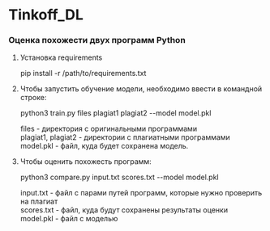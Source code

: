 # Tinkoff_DL
### Оценка похожести двух программ Python

1. Установка requirements

   pip install -r /path/to/requirements.txt
   
2. Чтобы запустить обучение модели, необходимо ввести в командной строке: 

   python3 train.py files plagiat1 plagiat2 --model model.pkl <br />
   
   files - директория с оригинальными программами <br />
   plagiat1, plagiat2 - директории с плагиатными программами <br />
   model.pkl - файл, куда будет сохранена модель.

3. Чтобы оценить похожесть программ:

   python3 compare.py input.txt scores.txt --model model.pkl <br />
   
   input.txt - файл с парами путей программ, которые нужно проверить на плагиат <br />
   scores.txt - файл, куда будут сохранены результаты оценки <br />
   model.pkl - файл с моделью

